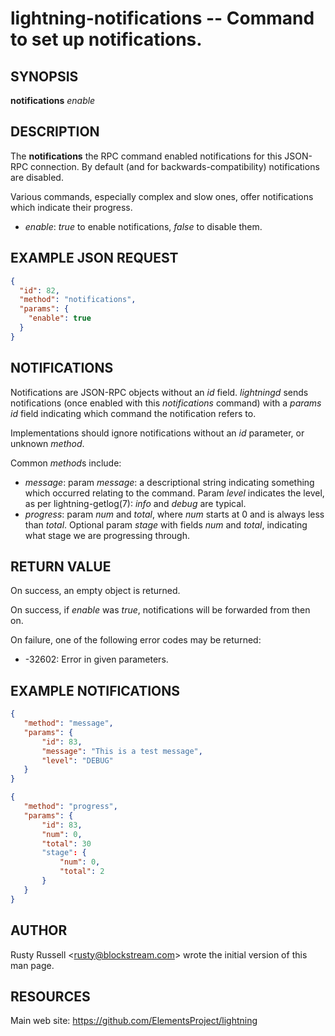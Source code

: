 lightning-notifications -- Command to set up notifications.
=========================================

SYNOPSIS
--------

**notifications** *enable*

DESCRIPTION
-----------

The **notifications** the RPC command enabled notifications for this JSON-RPC
connection.  By default (and for backwards-compatibility) notifications are
disabled.

Various commands, especially complex and slow ones, offer
notifications which indicate their progress.

- *enable*: *true* to enable notifications, *false* to disable them.

EXAMPLE JSON REQUEST
--------------------
```json
{
  "id": 82,
  "method": "notifications",
  "params": {
    "enable": true
  }
}
```

NOTIFICATIONS
-------------

Notifications are JSON-RPC objects without an *id* field.  *lightningd* sends
notifications (once enabled with this *notifications* command) with a *params*
*id* field indicating which command the notification refers to.

Implementations should ignore notifications without an *id* parameter, or
unknown *method*.

Common *method*s include:

- *message*: param *message*: a descriptional string indicating something
  which occurred relating to the command. Param *level* indicates the level,
  as per lightning-getlog(7): *info* and *debug* are typical.
- *progress*: param *num* and *total*, where *num* starts at 0 and is always
  less than *total*. Optional param *stage* with fields *num* and *total*,
  indicating what stage we are progressing through.

RETURN VALUE
------------

[comment]: # (GENERATE-FROM-SCHEMA-START)
On success, an empty object is returned.

[comment]: # (GENERATE-FROM-SCHEMA-END)

On success, if *enable* was *true*, notifications will be forwarded
from then on.

On failure, one of the following error codes may be returned:

- -32602: Error in given parameters.

EXAMPLE NOTIFICATIONS
---------------------

```json
{
   "method": "message",
   "params": {
       "id": 83,
       "message": "This is a test message",
       "level": "DEBUG"
   }
}
```

```json
{
   "method": "progress",
   "params": {
       "id": 83,
       "num": 0,
       "total": 30
       "stage": {
           "num": 0,
           "total": 2
       }
   }
}
```

AUTHOR
------

Rusty Russell <<rusty@blockstream.com>> wrote the initial version of this man page.

RESOURCES
---------

Main web site: <https://github.com/ElementsProject/lightning>

[comment]: # ( SHA256STAMP:6ab8038cbad395e5a65a52fe66948740ad360c123e42c28d5879f5f03369b744)
